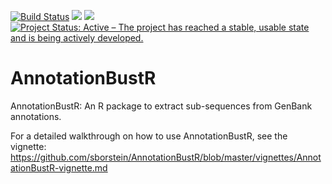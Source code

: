 [![Build Status](https://travis-ci.org/sborstein/AnnotationBustR.svg)](https://travis-ci.org/sborstein/AnnotationBustR) [![](http://cranlogs.r-pkg.org/badges/AnnotationBustR)](http://cran.rstudio.com/web/packages/AnnotationBustR/index.html) [![](http://www.r-pkg.org/badges/version/AnnotationBustR)](http://cran.rstudio.com/web/packages/AnnotationBustR/index.html) [![Project Status: Active – The project has reached a stable, usable state and is being actively developed.](https://www.repostatus.org/badges/latest/active.svg)](https://www.repostatus.org/#active)



# AnnotationBustR
AnnotationBustR: An R package to extract sub-sequences from GenBank annotations.

For a detailed walkthrough on how to use AnnotationBustR, see the vignette: https://github.com/sborstein/AnnotationBustR/blob/master/vignettes/AnnotationBustR-vignette.md

